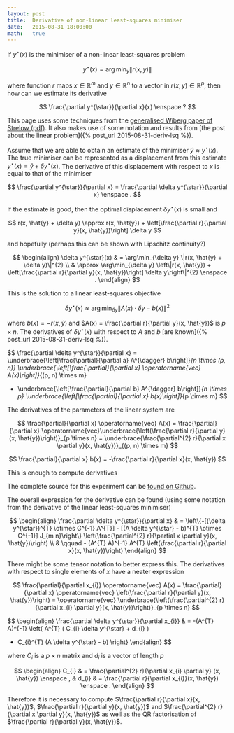 ```yaml
---
layout: post
title:  Derivative of non-linear least-squares minimiser
date:   2015-08-31 18:00:00
math:   true
---
```


If $y^{\star}(x)$ is the minimiser of a non-linear least-squares problem

$$
y^{\star}(x) = \arg \min_{y} \|r(x, y)\|
$$

where function $r$ maps $x \in \mathbb{R}^{m}$ and $y \in \mathbb{R}^{n}$ to a vector in $r(x, y) \in \mathbb{R}^{p}$, then how can we estimate its derivative

$$
\frac{\partial y^{\star}}{\partial x}(x) \enspace ?
$$

This page uses some techniques from the [generalised Wiberg paper of Strelow (pdf)](http://www.dennis-strelow.com/papers/documents/strelow_cvpr12.pdf).
It also makes use of some notation and results from [the post about the linear problem]({% post_url 2015-08-31-deriv-lsq %}).

Assume that we are able to obtain an estimate of the minimiser $\hat{y} \approx y^{\star}(x)$.
The true minimiser can be represented as a displacement from this estimate $y^{\star}(x) = \hat{y} + \delta y^{\star}(x)$.
The derivative of this displacement with respect to $x$ is equal to that of the minimiser

$$
\frac{\partial y^{\star}}{\partial x}
= \frac{\partial \delta y^{\star}}{\partial x} \enspace .
$$

If the estimate is good, then the optimal displacement $\delta y^{\star}(x)$ is small and

$$
r(x, \hat{y} + \delta y)
\approx r(x, \hat{y}) + \left[\frac{\partial r}{\partial y}(x, \hat{y})\right] \delta y
$$

and hopefully (perhaps this can be shown with Lipschitz continuity?)

$$
\begin{align}
\delta y^{\star}(x) & = \arg\min_{\delta y} \|r(x, \hat{y} + \delta y)\|^{2} \\
& \approx \arg\min_{\delta y}
  \left\|r(x, \hat{y}) + \left[\frac{\partial r}{\partial y}(x, \hat{y})\right] \delta y\right\|^{2} \enspace .
\end{align}
$$

This is the solution to a linear least-squares objective

$$
\delta y^{\star}(x) \approx \arg\min_{\delta y} \|A(x) \cdot \delta y - b(x)\|^{2}
$$

where $b(x) = -r(x, \hat{y})$ and $A(x) = \frac{\partial r}{\partial y}(x, \hat{y})$ is $p \times n$.
The derivatives of $\delta y^{\star}(x)$ with respect to $A$ and $b$ [are known]({% post_url 2015-08-31-deriv-lsq %}).

$$
\frac{\partial \delta y^{\star}}{\partial x}
= \underbrace{\left[\frac{\partial}{\partial a} A^{\dagger} b\right]}_{n \times (p, n)}
  \underbrace{\left[\frac{\partial}{\partial x} \operatorname{vec} A(x)\right]}_{(p, n) \times m}
  + \underbrace{\left[\frac{\partial}{\partial b} A^{\dagger} b\right]}_{n \times p}
  \underbrace{\left[\frac{\partial}{\partial x} b(x)\right]}_{p \times m}
$$

The derivatives of the parameters of the linear system are

$$
\frac{\partial}{\partial x} \operatorname{vec} A(x)
  = \frac{\partial}{\partial x} \operatorname{vec}\underbrace{\left(\frac{\partial r}{\partial y}(x, \hat{y})\right)}_{p \times n}
  = \underbrace{\frac{\partial^{2} r}{\partial x \partial y}(x, \hat{y})}_{(p, n) \times m}
$$

$$
\frac{\partial}{\partial x} b(x)
  = -\frac{\partial r}{\partial x}(x, \hat{y})
$$

This is enough to compute derivatives

<script src="https://gist.github.com/jvlmdr/1238cd9815524523e83a.js"></script>

The complete source for this experiment can be [found on Github](https://github.com/jvlmdr/arg-min-deriv).

The overall expression for the derivative can be found (using some notation from the derivative of the linear least-squares minimiser)

$$
\begin{align}
\frac{\partial \delta y^{\star}}{\partial x}
& = \left\{-[(\delta y^{\star})^{T} \otimes G^{-1} A^{T}] - [(A \delta y^{\star} - b)^{T} \otimes G^{-1}] J_{m n}\right\}
  \left(\frac{\partial^{2} r}{\partial x \partial y}(x, \hat{y})\right) \\
& \qquad - (A^{T} A)^{-1} A^{T} \left(\frac{\partial r}{\partial x}(x, \hat{y})\right)
\end{align}
$$

There might be some tensor notation to better express this.
The derivatives with respect to single elements of $x$ have a neater expression

$$
\frac{\partial}{\partial x_{i}} \operatorname{vec} A(x)
  = \frac{\partial}{\partial x} \operatorname{vec} \left(\frac{\partial r}{\partial y}(x, \hat{y})\right)
  = \operatorname{vec}
    \underbrace{\left(\frac{\partial^{2} r}{\partial x_{i} \partial y}(x, \hat{y})\right)}_{p \times n}
$$

$$
\begin{align}
\frac{\partial \delta y^{\star}}{\partial x_{i}}
& = -(A^{T} A)^{-1} \left\{ A^{T} ( C_{i} \delta y^{\star} + d_{i} )
  + C_{i}^{T} (A \delta y^{\star} - b) \right\}
\end{align}
$$

where $C_{i}$ is a $p \times n$ matrix and $d_{i}$ is a vector of length $p$

$$
\begin{align}
C_{i} & = \frac{\partial^{2} r}{\partial x_{i} \partial y} (x, \hat{y}) \enspace , &
d_{i} & = \frac{\partial r}{\partial x_{i}}(x, \hat{y}) \enspace .
\end{align}
$$

Therefore it is necessary to compute $\frac{\partial r}{\partial x}(x, \hat{y})$, $\frac{\partial r}{\partial y}(x, \hat{y})$ and $\frac{\partial^{2} r}{\partial x \partial y}(x, \hat{y})$ as well as the QR factorisation of $\frac{\partial r}{\partial y}(x, \hat{y})$.
